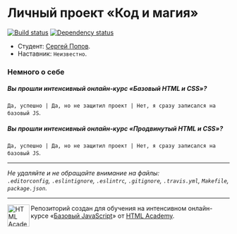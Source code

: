# Личный проект «Код и магия»

[![Build status][travis-image]][travis-url]
[![Dependency status][dependency-image]][dependency-url]

* Студент: [Сергей Попов](https://htmlacademy.ru/profile/id42761).
* Наставник: `Неизвестно`.

### Немного о себе

##### Вы прошли интенсивный онлайн-курс «Базовый HTML и CSS»?
`Да, успешно | Да, но не защитил проект | Нет, я сразу записался на базовый JS`.

##### Вы прошли интенсивный онлайн-курс «Продвинутый HTML и CSS»?
`Да, успешно | Да, но не защитил проект | Нет, я сразу записался на базовый JS`.

---

_Не удаляйте и не обращайте внимание на файлы:_<br>
_`.editorconfig`, `.eslintignore`, `.eslintrc`, `.gitignore`, `.travis.yml`, `Makefile`, `package.json`._

---

<a href="https://htmlacademy.ru/js_intensive"><img align="left" width="50" height="50" title="HTML Academy" src="https://up.htmlacademy.ru/static/img/intensive/javascript/logo-for-github.svg"></a>

Репозиторий создан для обучения на интенсивном онлайн-курсе «[Базовый JavaScript](https://htmlacademy.ru/js_intensive)» от [HTML Academy](https://htmlacademy.ru).

[travis-image]: https://travis-ci.org/js-htmlacademy/42761-code-and-magick.svg?branch=master
[travis-url]: https://travis-ci.org/js-htmlacademy/42761-code-and-magick
[dependency-image]: https://david-dm.org/js-htmlacademy/42761-code-and-magick.svg?style=flat-square
[dependency-url]: https://david-dm.org/js-htmlacademy/42761-code-and-magick

